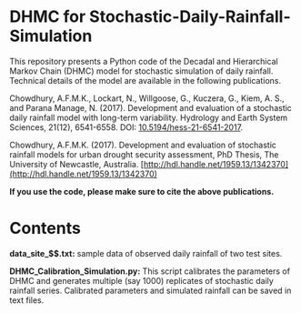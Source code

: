 # DHMC for Stochastic-Daily-Rainfall-Simulation
This repository presents a Python code of the Decadal and Hierarchical Markov Chain (DHMC) model for stochastic simulation of daily rainfall. Technical details of the model are available in the following publications. 

Chowdhury, A.F.M.K., Lockart, N., Willgoose, G., Kuczera, G., Kiem, A. S., and Parana Manage, N. (2017). Development and evaluation of a stochastic daily rainfall model with long-term variability. Hydrology and Earth System Sciences, 21(12), 6541-6558. DOI: [10.5194/hess-21-6541-2017](https://www.hydrol-earth-syst-sci.net/21/6541/2017/hess-21-6541-2017.html).

Chowdhury, A.F.M.K. (2017). Development and evaluation of stochastic rainfall models for urban drought security assessment, PhD Thesis, The University of Newcastle, Australia. [http://hdl.handle.net/1959.13/1342370](http://hdl.handle.net/1959.13/1342370)

**If you use the code, please make sure to cite the above publications.**



# Contents

**data_site_$$.txt:** sample data of observed daily rainfall of two test sites.

**DHMC_Calibration_Simulation.py:** This script calibrates the parameters of DHMC and generates multiple (say 1000) replicates of stochastic daily rainfall series. Calibrated parameters and simulated rainfall can be saved in text files.
